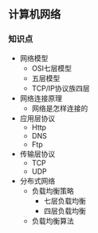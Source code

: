 ## 计算机网络

### 知识点

- 网络模型
  - OSI七层模型
  - 五层模型
  - TCP/IP协议族四层
- 网络连接原理
  - 网络是怎样连接的
- 应用层协议
  - Http
  - DNS
  - Ftp
- 传输层协议
  - TCP
  - UDP
- 分布式网络
  - 负载均衡策略
    - 七层负载均衡
    - 四层负载均衡
  - 负载均衡算法